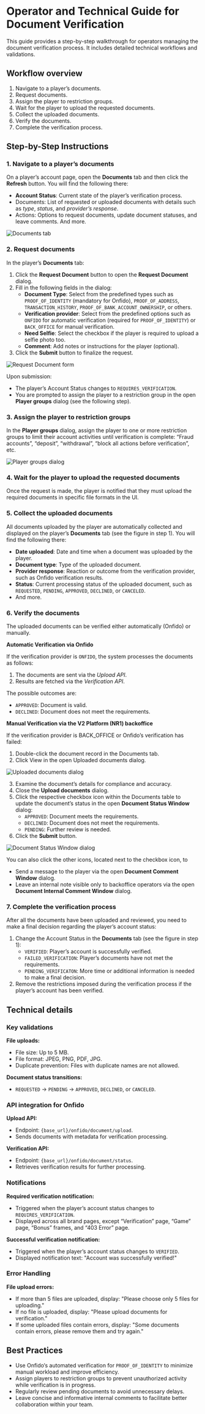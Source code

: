# Operator and Technical Guide for Document Verification

This guide provides a step-by-step walkthrough for operators managing the document verification process. It includes detailed technical workflows and validations.

## Workflow overview

1. Navigate to a player’s documents.
2. Request documents.
3. Assign the player to restriction groups.
4. Wait for the player to upload the requested documents.
5. Collect the uploaded documents.
6. Verify the documents.
7. Complete the verification process.

## Step-by-Step Instructions

### 1. Navigate to a player’s documents

On a player’s account page, open the **Documents** tab and then click the **Refresh** button. You will find the following there:

* **Account Status**: Current state of the player’s verification process.
* Documents: List of requested or uploaded documents with details such as *type*, *status*, and *provider’s response*.
* Actions: Options to request documents, update document statuses, and leave comments.
And more.

![Documents tab](kyc_documents_tab.png)

### 2. Request documents

In the player’s **Documents** tab:

1. Click the **Request Document** button to open the **Request Document** dialog.
2. Fill in the following fields in the dialog:
   * **Document Type**: Select from the predefined types such as `PROOF_OF_IDENTITY` (mandatory for Onfido), `PROOF_OF_ADDRESS`, `TRANSACTION_HISTORY`, `PROOF_OF_BANK_ACCOUNT_OWNERSHIP`, or others.
   * **Verification provider**: Select from the predefined options such as `ONFIDO` for automatic verification (required for `PROOF_OF_IDENTITY`) or `BACK_OFFICE` for manual verification.
   * **Need Selfie**: Select the checkbox if the player is required to upload a selfie photo too.
   * **Comment**: Add notes or instructions for the player (optional).
3. Click the **Submit** button to finalize the request.

![Request Document form](kyc_request_document_form.png)

Upon submission:

* The player’s Account Status changes to `REQUIRES_VERIFICATION`.
* You are prompted to assign the player to a restriction group in the open **Player groups** dialog (see the following step).

### 3. Assign the player to restriction groups

In the **Player groups** dialog, assign the player to one or more restriction groups to limit their account activities until verification is complete: “Fraud accounts”, “deposit”, “withdrawal”, “block all actions before verification”, etc.

![Player groups dialog](kyc_player_groups_dialog.png)

### 4. Wait for the player to upload the requested documents

Once the request is made, the player is notified that they must upload the required documents in specific file formats in the UI.

### 5. Collect the uploaded documents

All documents uploaded by the player are automatically collected and displayed on the player’s **Documents** tab (see the figure in step 1). You will find the following there:

* **Date uploaded**: Date and time when a document was uploaded by the player.
* **Document type**: Type of the uploaded document.
* **Provider response**: Reaction or outcome from the verification provider, such as Onfido verification results.
* **Status**: Current processing status of the uploaded document, such as `REQUESTED`, `PENDING`, `APPROVED`, `DECLINED`, or `CANCELED`.
* And more.

### 6. Verify the documents

The uploaded documents can be verified either automatically (Onfido) or manually.

**Automatic Verification via Onfido**

If the verification provider is `ONFIDO`, the system processes the documents as follows:

1. The documents are sent via the *Upload API*.
2. Results are fetched via the *Verification API*.

The possible outcomes are:

* `APPROVED`: Document is valid.
* `DECLINED`: Document does not meet the requirements.

**Manual Verification via the V2 Platform (NR1) backoffice**

If the verification provider is BACK_OFFICE or Onfido’s verification has failed:

1. Double-click the document record in the Documents tab.
2. Click View in the open Uploaded documents dialog.

![Uploaded documents dialog](kyc_uploaded_documents_dialog.png)

3. Examine the document’s details for compliance and accuracy.
4. Close the **Upload documents** dialog.
5. Click the respective checkbox icon within the Documents table to update the document’s status in the open **Document Status Window** dialog:
   * `APPROVED`: Document meets the requirements.
   * `DECLINED`: Document does not meet the requirements.
   * `PENDING`: Further review is needed.
6. Click the **Submit** button.

![Document Status Window dialog](kyc_document_status_window_dialog.png)

You can also click the other icons, located next to the checkbox icon, to

* Send a message to the player via the open **Document Comment Window** dialog.
* Leave an internal note visible only to backoffice operators via the open **Document Internal Comment Window** dialog.

### 7. Complete the verification process

After all the documents have been uploaded and reviewed, you need to make a final decision regarding the player’s account status:

1. Change the Account Status in the **Documents** tab (see the figure in step 1):
   * `VERIFIED`: Player’s account is successfully verified.
   * `FAILED_VERIFICATION`: Player’s documents have not met the requirements.
   * `PENDING_VERIFICATON`: More time or additional information is needed to make a final decision.
2. Remove the restrictions imposed during the verification process if the player’s account has been verified.

## Technical details

### Key validations

**File uploads:**

* File size: Up to 5 MB.
* File format: JPEG, PNG, PDF, JPG.
* Duplicate prevention: Files with duplicate names are not allowed.

**Document status transitions:**

* `REQUESTED` → `PENDING` → `APPROVED`, `DECLINED`, or `CANCELED`.

### API integration for Onfido

**Upload API:**

* Endpoint: `{base_url}/onfido/document/upload`.
* Sends documents with metadata for verification processing.

**Verification API:**

* Endpoint: `{base_url}/onfido/document/status`.
* Retrieves verification results for further processing.

### Notifications

**Required verification notification:**

* Triggered when the player’s account status changes to `REQUIRES_VERIFICATION`.
* Displayed across all brand pages, except “Verification” page, “Game” page, “Bonus” frames, and “403 Error” page.

**Successful verification notification:**

* Triggered when the player’s account status changes to `VERIFIED`.
* Displayed notification text: "Account was successfully verified!"

### Error Handling

**File upload errors:**

* If more than 5 files are uploaded, display: "Please choose only 5 files for uploading."
* If no file is uploaded, display: "Please upload documents for verification."
* If some uploaded files contain errors, display: "Some documents contain errors, please remove them and try again."

## Best Practices

* Use Onfido‘s automated verification for `PROOF_OF_IDENTITY` to minimize manual workload and improve efficiency.
* Assign players to restriction groups to prevent unauthorized activity while verification is in progress.
* Regularly review pending documents to avoid unnecessary delays.
* Leave concise and informative internal comments to facilitate better collaboration within your team.
